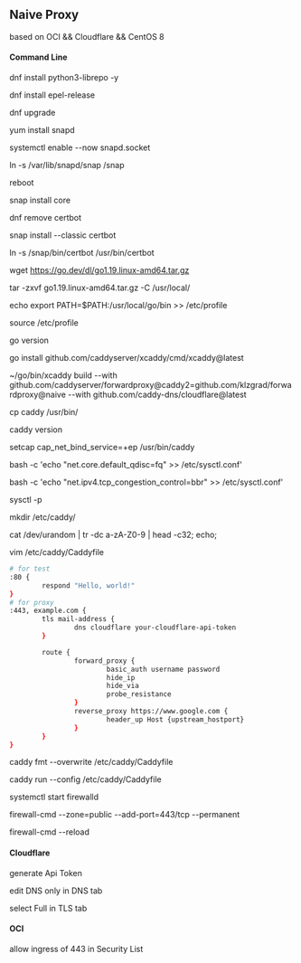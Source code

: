 ## Naive Proxy



based on OCI && Cloudflare && CentOS 8



#### Command Line

dnf install python3-librepo -y

dnf install epel-release

dnf upgrade

yum install snapd

systemctl enable --now snapd.socket

ln -s /var/lib/snapd/snap /snap

reboot

snap install core

dnf remove certbot

snap install --classic certbot

ln -s /snap/bin/certbot /usr/bin/certbot



wget https://go.dev/dl/go1.19.linux-amd64.tar.gz

tar -zxvf go1.19.linux-amd64.tar.gz -C /usr/local/

echo export PATH=$PATH:/usr/local/go/bin  >> /etc/profile

source /etc/profile

go version

go install github.com/caddyserver/xcaddy/cmd/xcaddy@latest

~/go/bin/xcaddy build --with github.com/caddyserver/forwardproxy@caddy2=github.com/klzgrad/forwardproxy@naive --with github.com/caddy-dns/cloudflare@latest

cp caddy /usr/bin/

caddy version

setcap cap_net_bind_service=+ep /usr/bin/caddy

bash -c 'echo "net.core.default_qdisc=fq" >> /etc/sysctl.conf'

bash -c 'echo "net.ipv4.tcp_congestion_control=bbr" >> /etc/sysctl.conf'

sysctl -p

mkdir /etc/caddy/

cat /dev/urandom | tr -dc a-zA-Z0-9 | head -c32; echo;

vim /etc/caddy/Caddyfile

```bash
# for test
:80 {
        respond "Hello, world!"
}
# for proxy
:443, example.com {
        tls mail-address {
                dns cloudflare your-cloudflare-api-token
        }

        route {
                forward_proxy {
                        basic_auth username password
                        hide_ip
                        hide_via
                        probe_resistance
                }
                reverse_proxy https://www.google.com {
                        header_up Host {upstream_hostport}
                }
        }
}
```

caddy fmt --overwrite /etc/caddy/Caddyfile

caddy run --config /etc/caddy/Caddyfile

systemctl start firewalld

firewall-cmd --zone=public --add-port=443/tcp --permanent 

firewall-cmd --reload



#### Cloudflare

generate Api Token 

edit DNS only in DNS tab

select Full in TLS tab



#### OCI

allow ingress of 443 in Security List